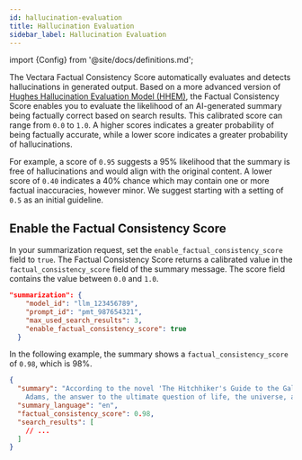 ```yaml
---
id: hallucination-evaluation
title: Hallucination Evaluation
sidebar_label: Hallucination Evaluation
---
```


import {Config} from '@site/docs/definitions.md';

The Vectara Factual Consistency Score automatically evaluates and detects 
hallucinations in generated output. Based on a more advanced version of 
[Hughes Hallucination Evaluation Model (HHEM)](https://huggingface.co/vectara/hallucination_evaluation_model),
the Factual Consistency Score enables you to evaluate the likelihood of an 
AI-generated summary being factually correct based on search results. This 
calibrated score can range from `0.0` to `1.0`. A higher scores indicates a 
greater probability of being factually accurate, while a lower score indicates 
a greater probability 
of hallucinations.

For example, a score of `0.95` suggests a 95% likelihood that the summary is 
free of hallucinations and would align with the original content. A lower 
score of `0.40` indicates a 40% chance which may contain one or more factual 
inaccuracies, however minor. We suggest starting with a setting of `0.5` as an 
initial guideline. 

## Enable the Factual Consistency Score

In your summarization request, set the `enable_factual_consistency_score` field to `true`. 
The Factual Consistency Score returns a calibrated value in the 
`factual_consistency_score` field of the summary message. The score field 
contains the value between `0.0` and `1.0`.

```json showLineNumbers title="Enable the Factual Consistency Score"
"summarization": {
    "model_id": "llm_123456789",
    "prompt_id": "pmt_987654321",
    "max_used_search_results": 3,
    "enable_factual_consistency_score": true
  }
```

In the following example, the summary shows a `factual_consistency_score` of `0.98`, 
which is 98%.

```json showLineNumbers title="Example Factual Consistency Score"
{
  "summary": "According to the novel 'The Hitchhiker's Guide to the Galaxy' by Douglas 
    Adams, the answer to the ultimate question of life, the universe, and everything is 42.",
  "summary_language": "en",
  "factual_consistency_score": 0.98,
  "search_results": [
    // ...
  ]
}
```
